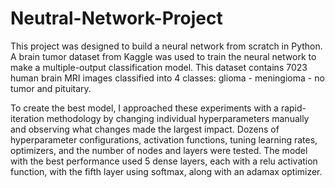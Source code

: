 # Neutral-Network-Project

This project was designed to build a neural network from scratch in Python.  A brain tumor dataset from Kaggle was used to train the neural network to make a multiple-output classification model.  This dataset contains 7023 human brain MRI images classified into 4 classes: glioma - meningioma - no tumor and pituitary.

To create the best model, I approached these experiments with a rapid-iteration methodology by changing individual hyperparameters manually and observing what changes made the largest impact. Dozens of hyperparameter configurations, activation functions, tuning learning rates, optimizers, and the number of nodes and layers were tested. The model with the best performance used 5 dense layers, each with a relu activation function, with the fifth layer using softmax, along with an adamax optimizer.  

